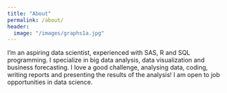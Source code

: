 ```yaml
---
title: "About"
permalink: /about/
header:
  image: "/images/graphs1a.jpg"
---
```


I’m an aspiring data scientist, experienced with SAS, R and SQL programming. I specialize in big data analysis, data visualization and business forecasting. I love a good challenge, analysing data, coding, writing reports and presenting the results of the analysis! I am open to job opportunities in data science. 
